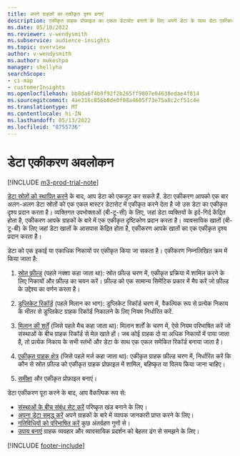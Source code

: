 ```yaml
---
title: अपने ग्राहकों का एकीकृत दृश्य बनाएं
description: एकीकृत ग्राहक प्रोफ़ाइल का एकल डेटासेट बनाने के लिए अपने डेटा के साथ डेटा एकीकरण प्रक्रिया से गुज़रें।
ms.date: 05/10/2022
ms.reviewer: v-wendysmith
ms.subservice: audience-insights
ms.topic: overview
author: v-wendysmith
ms.author: mukeshpo
manager: shellyha
searchScope:
- ci-map
- customerInsights
ms.openlocfilehash: bb8da6f4b9f92f2b265ff9807e04638edae4f814
ms.sourcegitcommit: 4ae316c856b8de0f08a4605f73e75a8c2cf51c4e
ms.translationtype: MT
ms.contentlocale: hi-IN
ms.lasthandoff: 05/13/2022
ms.locfileid: "8755736"
---
```

# <a name="data-unification-overview"></a>डेटा एकीकरण अवलोकन

[!INCLUDE [m3-prod-trial-note](includes/m3-prod-trial-note.md)]

[डेटा स्रोतों को स्थापित करने](data-sources.md) के बाद, आप डेटा को एकजुट कर सकते हैं. डेटा एकीकरण आपको एक बार अलग-अलग डेटा स्रोतों को एक एकल मास्टर डेटासेट में एकीकृत करने देता है जो उस डेटा का एकीकृत दृश्य प्रदान करता है। व्यक्तिगत उपभोक्ताओं (बी-टू-सी) के लिए, जहां डेटा व्यक्तियों के इर्द-गिर्द केंद्रित होता है, एकीकरण आपके ग्राहकों के बारे में एक एकीकृत दृष्टिकोण प्रदान करता है। व्यावसायिक खातों (बी-टू-बी) के लिए जहां डेटा खातों के आसपास केंद्रित होता है, एकीकरण आपके खातों का एक एकीकृत दृश्य प्रदान करता है।

डेटा को एक इकाई या एकाधिक निकायों पर एकीकृत किया जा सकता है। एकीकरण निम्नलिखित क्रम में किया जाता है:

1. [स्रोत फ़ील्ड](map-entities.md) (पहले नक्शा कहा जाता था): स्रोत फ़ील्ड चरण में, एकीकृत प्रक्रिया में शामिल करने के लिए निकायों और फ़ील्ड का चयन करें। फ़ील्ड को एक सामान्य सिमेंटिक प्रकार में मैप करें जो फ़ील्ड के उद्देश्य का वर्णन करता है।

1. [डुप्लिकेट रिकॉर्ड](remove-duplicates.md) (पहले मिलान का भाग): डुप्लिकेट रिकॉर्ड चरण में, वैकल्पिक रूप से प्रत्येक निकाय के भीतर से डुप्लिकेट ग्राहक रिकॉर्ड निकालने के लिए नियम निर्धारित करें.

1. [मिलान की शर्तें](match-entities.md) (जिसे पहले मैच कहा जाता था): मिलान शर्तों के चरण में, ऐसे नियम परिभाषित करें जो संस्थाओं के बीच ग्राहक रिकॉर्ड से मेल खाते हों। जब कोई ग्राहक दो या अधिक निकायों में पाया जाता है, तो प्रत्येक निकाय के सभी स्तंभों और डेटा के साथ एक एकल समेकित रिकॉर्ड बनाया जाता है।

1. [एकीकृत ग्राहक क्षेत्र](merge-entities.md) (जिसे पहले मर्ज कहा जाता था): एकीकृत ग्राहक फ़ील्ड चरण में, निर्धारित करें कि कौन से स्रोत फ़ील्ड को एकीकृत ग्राहक प्रोफ़ाइल में शामिल, बहिष्कृत या विलय किया जाना चाहिए।  

1. [समीक्षा](review-unification.md) और एकीकृत प्रोफ़ाइल बनाएं।

डेटा एकीकरण पूरा करने के बाद, आप वैकल्पिक रूप से:

- [संस्थाओं के बीच संबंध सेट करें](relationships.md) परिष्कृत खंड बनाने के लिए।
- [अपना डेटा समृद्ध करें](enrichment-hub.md) अपने ग्राहकों के बारे में व्यापक जानकारी प्राप्त करने के लिए।
- [गतिविधियों को परिभाषित करें](activities.md) कुछ अंतर्ग्रहण गुणों से।
- [उपाय बनाएं](measures.md) ग्राहक व्यवहार और व्यावसायिक प्रदर्शन को बेहतर ढंग से समझने के लिए।

[!INCLUDE [footer-include](includes/footer-banner.md)]
